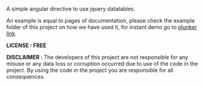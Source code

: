 A simple angular directive to use jquery datatables. 

An example is equal to pages of documentation, please check the example folder of this project on how we have used it, for instant demo go to [plunker link](https://plnkr.co/ofCSG1Yoh02j1KDhzR92).

**LICENSE : FREE**

**DISCLAIMER :** The developers of this project are not responsible for any misuse or any data loss or corruption occurred due to use of the code in the project. By using the code in the project you are responsible for all consequences. 